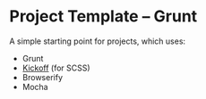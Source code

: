 # Project Template – Grunt

A simple starting point for projects, which uses:

- Grunt
- [Kickoff](https://github.com/TryKickoff/kickoff) (for SCSS)
- Browserify
- Mocha
